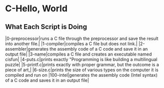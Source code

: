 # C-Hello, World
## What Each Script is Doing
|0-preprocessor|runs a C file through the preprocessor and save the result into another file.|
|1-compiler|compiles a C file but does not link.|
|2-assembler|generates the assembly code of a C code and save it in an output file|
|3-name|compiles a C file and creates an executable named cisfun|
|4-puts.c|prints exactly "Programming is like building a multilingual puzzle|
|5-printf.c|prints exactly with proper grammar, but the outcome is a piece of art,|
|6-size.c|prints the size of various types on the computer it is compiled and run on
|100-intel|generates the assembly code (Intel syntax) of a C code and saves it in an output file|
